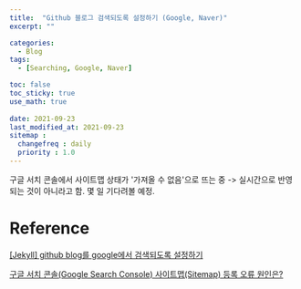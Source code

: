 ```yaml
---
title:  "Github 블로그 검색되도록 설정하기 (Google, Naver)"
excerpt: ""

categories:
  - Blog
tags:
  - [Searching, Google, Naver]

toc: false
toc_sticky: true
use_math: true
 
date: 2021-09-23
last_modified_at: 2021-09-23
sitemap :
  changefreq : daily
  priority : 1.0
---
```


구글 서치 콘솔에서 사이트맵 상태가 '가져올 수 없음'으로 뜨는 중 -> 실시간으로 반영되는 것이 아니라고 함. 몇 일 기다려볼 예정.

# Reference 
[[Jekyll] github blog를 google에서 검색되도록 설정하기](http://jinyongjeong.github.io/2017/01/13/blog_make_searched/)       

[구글 서치 콘솔(Google Search Console) 사이트맵(Sitemap) 등록 오류 원인은?](https://julynine2.tistory.com/21)
